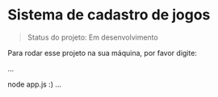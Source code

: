  
# Sistema de cadastro de jogos

> Status do projeto: Em desenvolvimento

Para rodar esse projeto na sua máquina, por favor digite:

...

node app.js
:)
...
      
